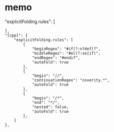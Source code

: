 # memo

"explicitFolding.rules": [
    



        
    ],
    "[cpp]": {
        "explicitFolding.rules": [
            {
                "beginRegex": "#if(?:n?def)?",
                "middleRegex": "#el(?:se|if)",
                "endRegex": "#endif",
                "autoFold": true
            },
            {
                "begin": "//",
                "continuationRegex": "coverity.*",
                "autoFold": true
            },
            {
                "begin": "/*",
                "end": "*/",
                "nested": false,
                "autoFold": true
            },
        ]
    },